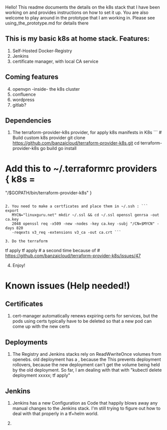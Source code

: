 
Hello! This readme documents the details on the k8s stack that I have been
working on and provides instructions on how to set it up. You are also welcome
to play around in the prototype that I am working in. Please see
using_the_prototype.md for details there


## This is my basic k8s at home stack. Features:

1. Self-Hosted Docker-Registry
2. Jenkins
3. certificate manager, with local CA service

## Coming features
4. openvpn -inside- the k8s cluster
5. confluence
6. wordpress
7. gitlab?

## Dependencies

1. The terraform-provider-k8s provider, for apply k8s manifests in K8s ``` #
   Build custom k8s provider git clone
   https://github.com/banzaicloud/terraform-provider-k8s.git cd
   terraform-provider-k8s go build go install

# Add this  to ~/.terraformrc providers { k8s =
"/$GOPATH/bin/terraform-provider-k8s" }

```

2. You need to make a certficates and place them in ~/.ssh : ``` export
   MYCN="linuxguru.net" mkdir ~/.ssl && cd ~/.ssl openssl genrsa -out ca.key
   2048 openssl req -x509 -new -nodes -key ca.key -subj "/CN=$MYCN" -days 820
   -reqexts v3_req -extensions v3_ca -out ca.crt ```

3. Do the terraform
```
tf apply
tf apply # a second time because of
         # https://github.com/banzaicloud/terraform-provider-k8s/issues/47

4. Enjoy!

# Known issues (Help needed!) 

##  Certificates

1. cert-manager automatically renews expiring certs for services, but the pods
   using certs typically have to be deleted so that a new pod can come up with
   the new certs

## Deployments

1. The Registry and Jenkins stacks rely on ReadWwriteOnce volumes from openebs.
   old deployment has a , because the This prevents deployment rollovers,
   because the new deployment can't get the volume being held by the old
   deployment. So far, I am dealing with that with "kubectl delete deployment
   xxxxx; tf apply" 

## Jenkins

1. Jenkins has a new  Configuration as Code that happily blows away any manual
   changes to the Jenkins stack. I'm still trying to figure out how to deal
   with that properly in a  tf+helm world.

2. 
